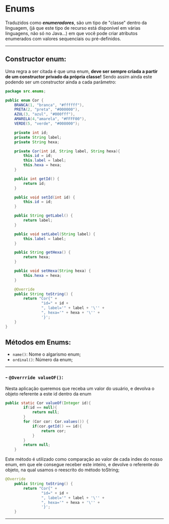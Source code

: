 # Enums

Traduzidos como ***enumeradores***, são um tipo de
"classe" dentro da linguagem, (já que este tipo de
recurso está disponível em várias linguagens, não só
no Java...) em que você pode criar atributos enumerados com
valores sequenciais ou pré-definidos.

---

## Constructor enum:

Uma regra a ser citada é que uma enum, **deve ser sempre criada a partir de 
um constructor privado da própria classe!** Sendo assim ainda este podendo
ser um constructor ainda a cada parâmetro:

```java
package src.enums;

public enum Cor {
    BRANCA(1, "branca", "#ffffff"),
    PRETA(2, "preta", "#000000"),
    AZUL(3, "azul", "#000fff"),
    AMARELA(4,"amarela", "#FFFF00"),
    VERDE(5, "verde", "#008000");

    private int id;
    private String label;
    private String hexa;

    private Cor(int id, String label, String hexa){
        this.id = id;
        this.label = label;
        this.hexa = hexa;
    }

    public int getId() {
        return id;
    }

    public void setId(int id) {
        this.id = id;
    }

    public String getLabel() {
        return label;
    }

    public void setLabel(String label) {
        this.label = label;
    }

    public String getHexa() {
        return hexa;
    }

    public void setHexa(String hexa) {
        this.hexa = hexa;
    }

    @Override
    public String toString() {
        return "Cor{" +
                "id=" + id +
                ", label='" + label + '\'' +
                ", hexa='" + hexa + '\'' +
                '}';
    }
}
```

## Métodos em Enums:

- ``name()``: Nome o algarismo enum;
- ``ordinal()``: Número da enum;

---
### - ``@Overrride valueOF()``: 
Nesta aplicação queremos que receba
um valor do usuário, e devolva o objeto referente a este id dentro da enum
```java
public static Cor valueOf(Integer id){
        if(id == null){
            return null;
        }
        for (Cor cor: Cor.values()) {
            if(cor.getId() == id){
                return cor;
            }
        }
        return null;
    }
```

Este método é utilizado como comparação ao valor de cada index
do nosso enum, em que ele consegue receber este inteiro, e devolve
o referente do objeto, na qual usamos o reescrito do método toString;

```java
@Override
    public String toString() {
        return "Cor{" +
                "id=" + id +
                ", label='" + label + '\'' +
                ", hexa='" + hexa + '\'' +
                '}';
    }
```

---